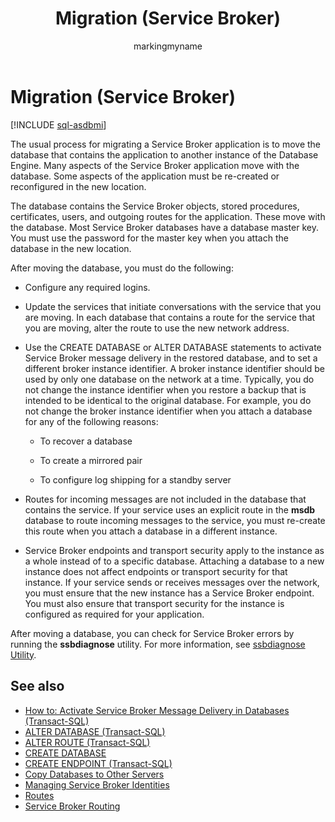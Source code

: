 ﻿---
title: Migration (Service Broker)
description: "The usual process for migrating a Service Broker application is to move the database that contains the application to another instance of the Database Engine."
ms.prod: sql
ms.technology: configuration
ms.topic: conceptual
author: markingmyname
ms.author: maghan
ms.reviewer: mikeray
ms.date: "03/30/2022"
---

# Migration (Service Broker)

[!INCLUDE [sql-asdbmi](../../includes/applies-to-version/sql-asdbmi.md)]

The usual process for migrating a Service Broker application is to move the database that contains the application to another instance of the Database Engine. Many aspects of the Service Broker application move with the database. Some aspects of the application must be re-created or reconfigured in the new location.

The database contains the Service Broker objects, stored procedures, certificates, users, and outgoing routes for the application. These move with the database. Most Service Broker databases have a database master key. You must use the password for the master key when you attach the database in the new location.

After moving the database, you must do the following:

- Configure any required logins.

- Update the services that initiate conversations with the service that you are moving. In each database that contains a route for the service that you are moving, alter the route to use the new network address.

- Use the CREATE DATABASE or ALTER DATABASE statements to activate Service Broker message delivery in the restored database, and to set a different broker instance identifier. A broker instance identifier should be used by only one database on the network at a time. Typically, you do not change the instance identifier when you restore a backup that is intended to be identical to the original database. For example, you do not change the broker instance identifier when you attach a database for any of the following reasons:
    
    - To recover a database
    
    - To create a mirrored pair
    
    - To configure log shipping for a standby server

- Routes for incoming messages are not included in the database that contains the service. If your service uses an explicit route in the **msdb** database to route incoming messages to the service, you must re-create this route when you attach a database in a different instance.

- Service Broker endpoints and transport security apply to the instance as a whole instead of to a specific database. Attaching a database to a new instance does not affect endpoints or transport security for that instance. If your service sends or receives messages over the network, you must ensure that the new instance has a Service Broker endpoint. You must also ensure that transport security for the instance is configured as required for your application.

After moving a database, you can check for Service Broker errors by running the **ssbdiagnose** utility. For more information, see [ssbdiagnose Utility](../../tools/ssbdiagnose/ssbdiagnose-utility-service-broker.md).

## See also

- [How to: Activate Service Broker Message Delivery in Databases (Transact-SQL)](how-to-activate-service-broker-message-delivery-in-databases-transact-sql.md)
- [ALTER DATABASE (Transact-SQL)](../../t-sql/statements/alter-database-transact-sql.md)
- [ALTER ROUTE (Transact-SQL)](../../t-sql/statements/alter-route-transact-sql.md)
- [CREATE DATABASE](../../t-sql/statements/create-database-transact-sql.md)
- [CREATE ENDPOINT (Transact-SQL)](../../t-sql/statements/create-endpoint-transact-sql.md)
- [Copy Databases to Other Servers](../../relational-databases/databases/copy-databases-to-other-servers.md)
- [Managing Service Broker Identities](managing-service-broker-identities.md)
- [Routes](routes.md)
- [Service Broker Routing](service-broker-routing.md)